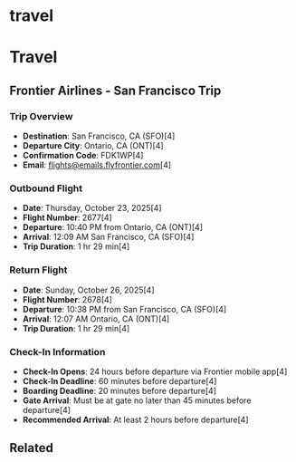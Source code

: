 # travel

# Travel

## Frontier Airlines - San Francisco Trip

### Trip Overview
- **Destination**: San Francisco, CA (SFO)[4]
- **Departure City**: Ontario, CA (ONT)[4]
- **Confirmation Code**: FDK1WP[4]
- **Email**: flights@emails.flyfrontier.com[4]

### Outbound Flight
- **Date**: Thursday, October 23, 2025[4]
- **Flight Number**: 2677[4]
- **Departure**: 10:40 PM from Ontario, CA (ONT)[4]
- **Arrival**: 12:09 AM San Francisco, CA (SFO)[4]
- **Trip Duration**: 1 hr 29 min[4]

### Return Flight
- **Date**: Sunday, October 26, 2025[4]
- **Flight Number**: 2678[4]
- **Departure**: 10:38 PM from San Francisco, CA (SFO)[4]
- **Arrival**: 12:07 AM Ontario, CA (ONT)[4]
- **Trip Duration**: 1 hr 29 min[4]

### Check-In Information
- **Check-In Opens**: 24 hours before departure via Frontier mobile app[4]
- **Check-In Deadline**: 60 minutes before departure[4]
- **Boarding Deadline**: 20 minutes before departure[4]
- **Gate Arrival**: Must be at gate no later than 45 minutes before departure[4]
- **Recommended Arrival**: At least 2 hours before departure[4]

## Related

